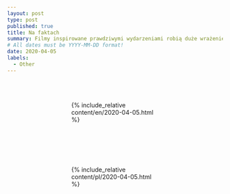 ```yaml
---
layout: post
type: post
published: true
title: Na faktach
summary: Filmy inspirowane prawdziwymi wydarzeniami robią duże wrażenie. Nie potrzeba im "wybuchów", żeby zainteresować. Niektóre z nich są powodem do przerażenia, inne zmieniają postrzeganie świata. Trzy tytuły, które w wolnej chwili warto obejrzeć, szczególnie w czasach kwarantanny.
# All dates must be YYYY-MM-DD format!
date: 2020-04-05
labels:
  - Other
---
```


<div class="ui top attached tabular menu">
  <span class="iconify icon-30" data-icon="pixelarticons:code" style="color: white; margin: auto 15px;"></span>

<a class="item active" data-tab="first"><span class="iconify icon-20" data-icon="twemoji:flag-england"></span></a>
<a class="item" data-tab="second"><span class="iconify icon-20" data-icon="emojione-v1:flag-for-poland"></span></a>

</div>

<!--
****************************************
ENGLISH TAB
****************************************
-->
<div class="ui bottom attached tab segment active mb-5" data-tab="first" style="padding: 50px 150px;">
     {% include_relative content/en/2020-04-05.html %}
</div>

<!--
****************************************
POLISH TAB
****************************************
-->
<div class="ui bottom attached tab segment mb-5" data-tab="second" style="padding: 50px 150px;">
     {% include_relative content/pl/2020-04-05.html %}
</div>
